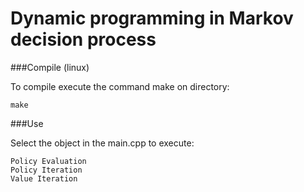 Dynamic programming in Markov decision process
==============================================


###Compile (linux)

To compile execute the command make on directory:  

    make

###Use

Select the object in the main.cpp to execute:  

    Policy Evaluation
    Policy Iteration
    Value Iteration
    
